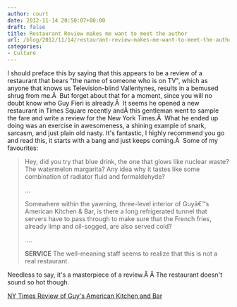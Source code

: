 ```yaml
---
author: court
date: 2012-11-14 20:50:07+00:00
draft: false
title: Restaurant Review makes me want to meet the author
url: /blog/2012/11/14/restaurant-review-makes-me-want-to-meet-the-author/
categories:
- Culture
---
```


I should preface this by saying that this appears to be a review of a restaurant that bears "the name of someone who is on TV", which as anyone that knows us Television-blind Vallentynes, results in a bemused shrug from me.Â  But forget about that for a moment, since you will no doubt know who Guy Fieri is already.Â  It seems he opened a new restaurant in Times Square recently andÂ this gentleman went to sample the fare and write a review for the New York Times.Â  What he ended up doing was an exercise in awesomeness, a shining example of snark, sarcasm, and just plain old nasty.
It's fantastic, I highly recommend you go and read this, it starts with a bang and just keeps coming.Â  Some of my favourites:


<blockquote>Hey, did you try that blue drink, the one that glows like nuclear waste? The watermelon margarita? Any idea why it tastes like some combination of radiator fluid and formaldehyde?

...

Somewhere within the yawning, three-level interior of Guyâ€™s American Kitchen & Bar, is there a long refrigerated tunnel that servers have to pass through to make sure that the French fries, already limp and oil-sogged, are also served cold?

....

**SERVICE** The well-meaning staff seems to realize that this is not a real restaurant.</blockquote>




Needless to say, it's a masterpiece of a review.Â Â The restaurant doesn't sound so hot though.

[NY Times Review of Guy's American Kitchen and Bar](http://www.nytimes.com/2012/11/14/dining/reviews/restaurant-review-guys-american-kitchen-bar-in-times-square.html?_r=3&pagewanted=all&)
